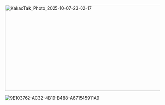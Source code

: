 <img width="1564" height="280" alt="KakaoTalk_Photo_2025-10-07-23-02-17" src="https://github.com/user-attachments/assets/8dd1d621-af24-4074-9161-475bc1ee91a0" />

![9E103762-AC32-4B19-B488-A671545911A9](https://github.com/user-attachments/assets/86e8d08e-55f3-45b6-8095-e5d5c508d38b)
